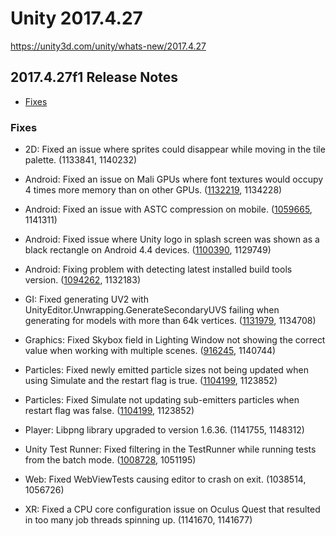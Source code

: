 # Unity 2017.4.27

https://unity3d.com/unity/whats-new/2017.4.27

## 2017.4.27f1 Release Notes

- [Fixes](#fixes)


### Fixes

*   2D: Fixed an issue where sprites could disappear while moving in the tile palette. (1133841, 1140232)
    
*   Android: Fixed an issue on Mali GPUs where font textures would occupy 4 times more memory than on other GPUs. ([1132219](https://issuetracker.unity3d.com/issues/alpha8-textures-takes-up-up-to-4-times-the-space-when-running-gles3-on-mali-gpus), 1134228)
    
*   Android: Fixed an issue with ASTC compression on mobile. ([1059665](https://issuetracker.unity3d.com/issues/astc-texture-decompression-in-terrain-system-will-crash-on-mobile), 1141311)
    
*   Android: Fixed issue where Unity logo in splash screen was shown as a black rectangle on Android 4.4 devices. ([1100390](https://issuetracker.unity3d.com/issues/android-unity-logo-in-splash-screen-shows-as-a-black-square-android-4-dot-4), 1129749)
    
*   Android: Fixing problem with detecting latest installed build tools version. ([1094262](https://issuetracker.unity3d.com/issues/android-update-android-sdk-button-doesnt-update-it-when-clicked-in-popup-provided-because-of-outdated-android-sdk), 1132183)
    
*   GI: Fixed generating UV2 with UnityEditor.Unwrapping.GenerateSecondaryUVS failing when generating for models with more than 64k vertices. ([1131979](https://issuetracker.unity3d.com/issues/generating-uv2-with-unityeditor-dot-unwrapping-dot-generatesecondaryuvs-fails-when-generating-for-models-with-more-than-64k-vertices), 1134708)
    
*   Graphics: Fixed Skybox field in Lighting Window not showing the correct value when working with multiple scenes. ([916245](https://issuetracker.unity3d.com/issues/skybox-field-doesnt-show-the-correct-value-when-working-with-multiple-scenes), 1140744)
    
*   Particles: Fixed newly emitted particle sizes not being updated when using Simulate and the restart flag is true. ([1104199](https://issuetracker.unity3d.com/issues/sub-emitter-particles-dont-spawn-when-activated-through-a-control-track-in-timeline), 1123852)
    
*   Particles: Fixed Simulate not updating sub-emitters particles when restart flag was false. ([1104199](https://issuetracker.unity3d.com/issues/sub-emitter-particles-dont-spawn-when-activated-through-a-control-track-in-timeline), 1123852)
    
*   Player: Libpng library upgraded to version 1.6.36. (1141755, 1148312)
    
*   Unity Test Runner: Fixed filtering in the TestRunner while running tests from the batch mode. ([1008728](https://issuetracker.unity3d.com/issues/unitytestrunner-editortestsfilter-and-editortestscategories-command-line-arguments-dont-work-in-batchmode), 1051195)
    
*   Web: Fixed WebViewTests causing editor to crash on exit. (1038514, 1056726)
    
*   XR: Fixed a CPU core configuration issue on Oculus Quest that resulted in too many job threads spinning up. (1141670, 1141677)
